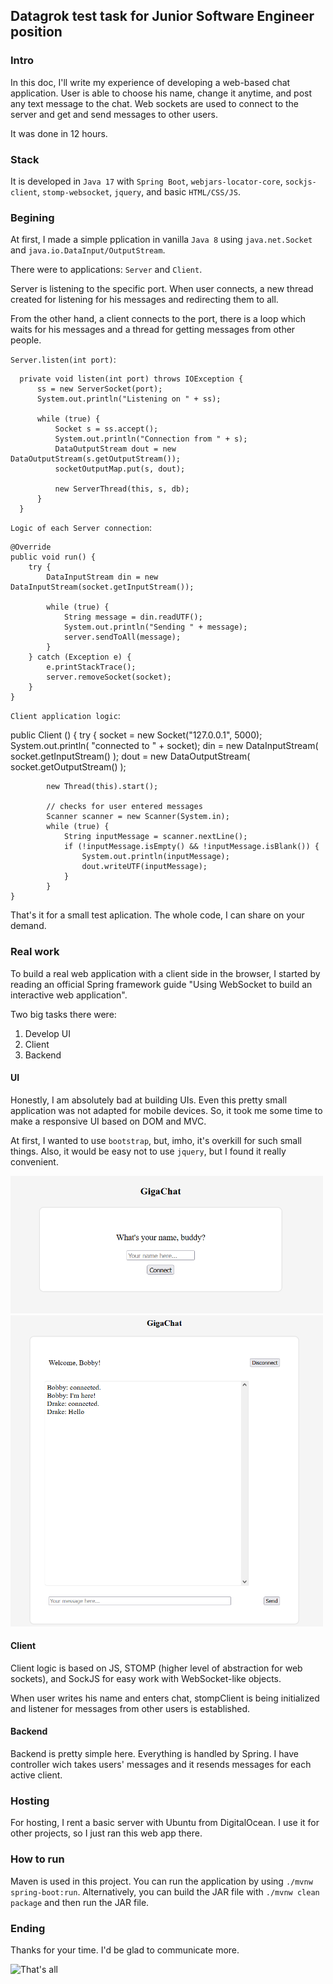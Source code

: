 ## Datagrok test task for Junior Software Engineer position

### Intro
In this doc, I'll write my experience of developing a web-based chat application.
User is able to choose his name, change it anytime, and post any text message to the chat.
Web sockets are used to connect to the server and get and send messages to other users.

It was done in 12 hours.

### Stack
It is developed in `Java 17` with `Spring Boot`, `webjars-locator-core`, `sockjs-client`, `stomp-websocket`, `jquery`, and basic `HTML/CSS/JS`.

### Begining
At first, I made a simple pplication in vanilla `Java 8` using `java.net.Socket` and `java.io.DataInput/OutputStream`.

There were to applications: `Server` and `Client`.

Server is listening to the specific port. When user connects, a new thread created for listening for his messages and redirecting them to all.

From the other hand, a client connects to the port, there is a loop which waits for his messages and a thread for getting messages from other people.

`Server.listen(int port)`:

      private void listen(int port) throws IOException {
          ss = new ServerSocket(port);
          System.out.println("Listening on " + ss);

          while (true) {
              Socket s = ss.accept();
              System.out.println("Connection from " + s);
              DataOutputStream dout = new DataOutputStream(s.getOutputStream());
              socketOutputMap.put(s, dout);

              new ServerThread(this, s, db);
          }
      }
      
 `Logic of each Server connection`:
 
    @Override
    public void run() {
        try {
            DataInputStream din = new DataInputStream(socket.getInputStream());

            while (true) {
                String message = din.readUTF();
                System.out.println("Sending " + message);
                server.sendToAll(message);
            }
        } catch (Exception e) {
            e.printStackTrace();
            server.removeSocket(socket);
        }
    }
    
`Client application logic`:

  public Client () {
        try {
            socket = new Socket("127.0.0.1", 5000);
            System.out.println( "connected to " + socket);
            din = new DataInputStream( socket.getInputStream() );
            dout = new DataOutputStream( socket.getOutputStream() );

            new Thread(this).start();

            // checks for user entered messages
            Scanner scanner = new Scanner(System.in);
            while (true) {
                String inputMessage = scanner.nextLine();
                if (!inputMessage.isEmpty() && !inputMessage.isBlank()) {
                    System.out.println(inputMessage);
                    dout.writeUTF(inputMessage);
                }
            }
    }
    
That's it for a small test aplication. The whole code, I can share on your demand.

### Real work
To build a real web application with a client side in the browser,
I started by reading an official Spring framework guide "Using WebSocket to build an interactive web application".

Two big tasks there were:

1. Develop UI
1. Client
2. Backend

#### UI
Honestly, I am absolutely bad at building UIs.
Even this pretty small application was not adapted for mobile devices.
So, it took me some time to make a responsive UI based on DOM and MVC.

At first, I wanted to use `bootstrap`, but, imho, it's overkill for such small things.
Also, it would be easy not to use `jquery`, but I found it really convenient.

<img src="name-request.png" alt="name request screenshot" width="500"/>
<img src="actuall-chat.png" alt="chat screenshot" width="500"/>

#### Client
Client logic is based on JS, STOMP (higher level of abstraction for web sockets), and SockJS for easy work with WebSocket-like objects.

When user writes his name and enters chat, stompClient is being initialized and listener for messages from other users is established.

#### Backend
Backend is pretty simple here.
Everything is handled by Spring.
I have controller wich takes users' messages and it resends messages for each active client.

### Hosting
For hosting, I rent a basic server with Ubuntu from DigitalOcean.
I use it for other projects, so I just ran this web app there.

### How to run
Maven is used in this project.
You can run the application by using `./mvnw spring-boot:run`.
Alternatively, you can build the JAR file with `./mvnw clean package` and then run the JAR file.

### Ending
Thanks for your time. I'd be glad to communicate more.

![That's all](https://i.kym-cdn.com/entries/icons/original/000/028/021/work.jpg)
